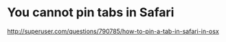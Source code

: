 # You cannot pin tabs in Safari
http://superuser.com/questions/790785/how-to-pin-a-tab-in-safari-in-osx